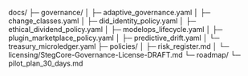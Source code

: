docs/
├─ governance/
│  ├─ adaptive_governance.yaml
│  ├─ change_classes.yaml
│  ├─ did_identity_policy.yaml
│  ├─ ethical_dividend_policy.yaml
│  ├─ modelops_lifecycle.yaml
│  ├─ plugin_marketplace_policy.yaml
│  ├─ predictive_drift.yaml
│  └─ treasury_microledger.yaml
├─ policies/
│  ├─ risk_register.md
│  └─ licensing/StegCore-Governance-License-DRAFT.md
└─ roadmap/
   └─ pilot_plan_30_days.md
